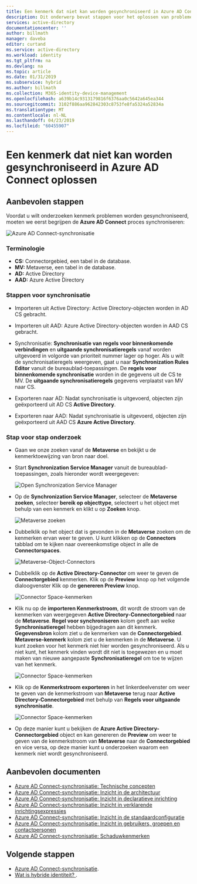 ```yaml
---
title: Een kenmerk dat niet kan worden gesynchroniseerd in Azure AD Connect oplossen | Microsoft-Docs
description: Dit onderwerp bevat stappen voor het oplossen van problemen met synchronisatie van kenmerk met de taak voor het oplossen van problemen.
services: active-directory
documentationcenter: ''
author: billmath
manager: daveba
editor: curtand
ms.service: active-directory
ms.workload: identity
ms.tgt_pltfrm: na
ms.devlang: na
ms.topic: article
ms.date: 01/31/2019
ms.subservice: hybrid
ms.author: billmath
ms.collection: M365-identity-device-management
ms.openlocfilehash: a639b14c9313179816f6376aa0c5642a645ea344
ms.sourcegitcommit: 3102f886aa962842303c8753fe8fa5324a52834a
ms.translationtype: MT
ms.contentlocale: nl-NL
ms.lasthandoff: 04/23/2019
ms.locfileid: "60455907"
---
```

# <a name="troubleshoot-an-attribute-not-synchronizing-in-azure-ad-connect"></a>Een kenmerk dat niet kan worden gesynchroniseerd in Azure AD Connect oplossen

## <a name="recommended-steps"></a>**Aanbevolen stappen**

Voordat u wilt onderzoeken kenmerk problemen worden gesynchroniseerd, moeten we eerst begrijpen de **Azure AD Connect** proces synchroniseren:

  ![Azure AD Connect-synchronisatie](media/tshoot-connect-attribute-not-syncing/tshoot-connect-attribute-not-syncing/syncingprocess.png)

### <a name="terminology"></a>**Terminologie**

* **CS:** Connectorgebied, een tabel in de database.
* **MV:** Metaverse, een tabel in de database.
* **AD:** Active Directory
* **AAD:** Azure Active Directory

### <a name="synchronization-steps"></a>**Stappen voor synchronisatie**

* Importeren uit Active Directory: Active Directory-objecten worden in AD CS gebracht.

* Importeren uit AAD: Azure Active Directory-objecten worden in AAD CS gebracht.

* Synchronisatie: **Synchronisatie van regels voor binnenkomende verbindingen** en **uitgaande synchronisatieregels** vanaf worden uitgevoerd in volgorde van prioriteit nummer lager op hoger. Als u wilt de synchronisatieregels weergeven, gaat u naar **Synchronization Rules Editor** vanuit de bureaublad-toepassingen. De **regels voor binnenkomende synchronisatie** worden in de gegevens uit de CS te MV. De **uitgaande synchronisatieregels** gegevens verplaatst van MV naar CS.

* Exporteren naar AD: Nadat synchronisatie is uitgevoerd, objecten zijn geëxporteerd uit AD CS **Active Directory**.

* Exporteren naar AAD: Nadat synchronisatie is uitgevoerd, objecten zijn geëxporteerd uit AAD CS **Azure Active Directory**.

### <a name="step-by-step-investigation"></a>**Stap voor stap onderzoek**

* Gaan we onze zoeken vanaf de **Metaverse** en bekijkt u de kenmerktoewijzing van bron naar doel.

* Start **Synchronization Service Manager** vanuit de bureaublad-toepassingen, zoals hieronder wordt weergegeven:

  ![Open Synchronization Service Manager](media/tshoot-connect-attribute-not-syncing/tshoot-connect-attribute-not-syncing/startmenu.png)

* Op de **Synchronization Service Manager**, selecteer de **Metaverse zoeken**, selecteer **bereik op objecttype**, selecteert u het object met behulp van een kenmerk en klikt u op **Zoeken** knop.

  ![Metaverse zoeken](media/tshoot-connect-attribute-not-syncing/tshoot-connect-attribute-not-syncing/mvsearch.png)

* Dubbelklik op het object dat is gevonden in de **Metaverse** zoeken om de kenmerken ervan weer te geven. U kunt klikken op de **Connectors** tabblad om te kijken naar overeenkomstige object in alle de **Connectorspaces**.

  ![Metaverse-Object-Connectors](media/tshoot-connect-attribute-not-syncing/tshoot-connect-attribute-not-syncing/mvattributes.png)

* Dubbelklik op de **Active Directory-Connector** om weer te geven de **Connectorgebied** kenmerken. Klik op de **Preview** knop op het volgende dialoogvenster Klik op de **genereren Preview** knop.

  ![Connector Space-kenmerken](media/tshoot-connect-attribute-not-syncing/tshoot-connect-attribute-not-syncing/csattributes.png)

* Klik nu op de **importeren Kenmerkstroom**, dit wordt de stroom van de kenmerken van weergegeven **Active Directory-Connectorgebied** naar de **Metaverse**. **Regel voor synchroniseren** kolom geeft aan welke **Synchronisatieregel** hebben bijgedragen aan dit kenmerk. **Gegevensbron** kolom ziet u de kenmerken van de **Connectorgebied**. **Metaverse-kenmerk** kolom ziet u de kenmerken in de **Metaverse**. U kunt zoeken voor het kenmerk niet hier worden gesynchroniseerd. Als u niet kunt, het kenmerk vinden wordt dit niet is toegewezen en u moet maken van nieuwe aangepaste **Synchronisatieregel** om toe te wijzen van het kenmerk.

  ![Connector Space-kenmerken](media/tshoot-connect-attribute-not-syncing/tshoot-connect-attribute-not-syncing/cstomvattributeflow.png)

* Klik op de **Kenmerkstroom exporteren** in het linkerdeelvenster om weer te geven van de kenmerkstroom van **Metaverse** terug naar **Active Directory-Connectorgebied** met behulp van  **Regels voor uitgaande synchronisatie**.

  ![Connector Space-kenmerken](media/tshoot-connect-attribute-not-syncing/tshoot-connect-attribute-not-syncing/mvtocsattributeflow.png)

* Op deze manier kunt u bekijken de **Azure Active Directory-Connectorgebied** object en kan genereren de **Preview** om weer te geven van de kenmerkstroom van **Metaverse** naar de **Connectorgebied** en vice versa, op deze manier kunt u onderzoeken waarom een kenmerk niet wordt gesynchroniseerd.

## <a name="recommended-documents"></a>**Aanbevolen documenten**
* [Azure AD Connect-synchronisatie: Technische concepten](https://docs.microsoft.com/azure/active-directory/hybrid/how-to-connect-sync-technical-concepts)
* [Azure AD Connect-synchronisatie: Inzicht in de architectuur](https://docs.microsoft.com/azure/active-directory/hybrid/concept-azure-ad-connect-sync-architecture)
* [Azure AD Connect-synchronisatie: Inzicht in declaratieve inrichting](https://docs.microsoft.com/azure/active-directory/hybrid/concept-azure-ad-connect-sync-declarative-provisioning)
* [Azure AD Connect-synchronisatie: Inzicht in verklarende inrichtingsexpressies](https://docs.microsoft.com/azure/active-directory/hybrid/concept-azure-ad-connect-sync-declarative-provisioning-expressions)
* [Azure AD Connect-synchronisatie: Inzicht in de standaardconfiguratie](https://docs.microsoft.com/azure/active-directory/hybrid/concept-azure-ad-connect-sync-default-configuration)
* [Azure AD Connect-synchronisatie: Inzicht in gebruikers, groepen en contactpersonen](https://docs.microsoft.com/azure/active-directory/hybrid/concept-azure-ad-connect-sync-user-and-contacts)
* [Azure AD Connect-synchronisatie: Schaduwkenmerken](https://docs.microsoft.com/azure/active-directory/hybrid/how-to-connect-syncservice-shadow-attributes)

## <a name="next-steps"></a>Volgende stappen

- [Azure AD Connect-synchronisatie](how-to-connect-sync-whatis.md).
- [Wat is hybride identiteit? ](whatis-hybrid-identity.md).
